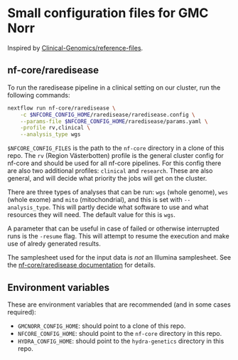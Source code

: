 # Small configuration files for GMC Norr

Inspired by [Clinical-Genomics/reference-files](https://github.com/Clinical-Genomics/reference-files).

## nf-core/raredisease

To run the raredisease pipeline in a clinical setting on our cluster, run the following commands:

```bash
nextflow run nf-core/raredisease \
    -c $NFCORE_CONFIG_HOME/raredisease/raredisease.config \
    --params-file $NFCORE_CONFIG_HOME/raredisease/params.yaml \
    -profile rv,clinical \
    --analysis_type wgs
```

`$NFCORE_CONFIG_FILES` is the path to the `nf-core` directory in a clone of this repo. The `rv` (Region Västerbotten) profile is the general cluster config for nf-core and should be used for all nf-core pipelines. For this config there are also two additional profiles: `clinical` and `research`. These are also general, and will decide what priority the jobs will get on the cluster.

There are three types of analyses that can be run: `wgs` (whole genome), `wes` (whole exome) and `mito` (mitochondrial), and this is set with `--analysis_type`. This will partly decide what software to use and what resources they will need. The default value for this is `wgs`.

A parameter that can be useful in case of failed or otherwise interrupted runs is the `-resume` flag. This will attempt to resume the execution and make use of alredy generated results.

The samplesheet used for the input data is *not* an Illumina samplesheet. See the [nf-core/raredisease documentation](https://nf-co.re/raredisease/2.2.0/docs/usage#samplesheet) for details.

## Environment variables

These are environment variables that are recommended (and in some cases required):

- `GMCNORR_CONFIG_HOME`: should point to a clone of this repo.
- `NFCORE_CONFIG_HOME`: should point to the `nf-core` directory in this repo.
- `HYDRA_CONFIG_HOME`: should point to the `hydra-genetics` directory in this repo.
